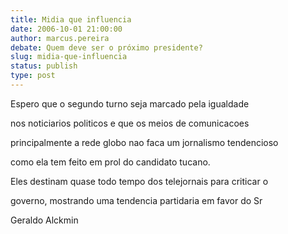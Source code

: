 ```yaml
---
title: Midia que influencia
date: 2006-10-01 21:00:00
author: marcus.pereira
debate: Quem deve ser o próximo presidente?
slug: midia-que-influencia
status: publish 
type: post
---
```


Espero que o segundo turno seja marcado pela igualdade


nos noticiarios politicos e que os meios de comunicacoes 


principalmente a rede globo nao faca um jornalismo tendencioso


como ela tem feito em prol do candidato tucano.


Eles destinam quase todo tempo dos telejornais para criticar o 


governo, mostrando uma tendencia partidaria em favor do Sr 


Geraldo Alckmin


